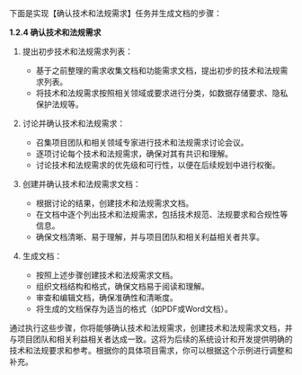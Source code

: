 下面是实现【确认技术和法规需求】任务并生成文档的步骤：

**1.2.4 确认技术和法规需求**

1. 提出初步技术和法规需求列表：

   - 基于之前整理的需求收集文档和功能需求文档，提出初步的技术和法规需求列表。
   - 将技术和法规需求按照相关领域或要求进行分类，如数据存储要求、隐私保护法规等。

2. 讨论并确认技术和法规需求：

   - 召集项目团队和相关领域专家进行技术和法规需求讨论会议。
   - 逐项讨论每个技术和法规需求，确保对其有共识和理解。
   - 讨论技术和法规需求的优先级和可行性，以便在后续规划中进行权衡。

3. 创建并确认技术和法规需求文档：

   - 根据讨论的结果，创建技术和法规需求文档。
   - 在文档中逐个列出技术和法规需求，包括技术规范、法规要求和合规性等信息。
   - 确保文档清晰、易于理解，并与项目团队和相关利益相关者共享。

4. 生成文档：

   - 按照上述步骤创建技术和法规需求文档。
   - 组织文档结构和格式，确保文档易于阅读和理解。
   - 审查和编辑文档，确保准确性和清晰度。
   - 将生成的文档保存为适当的格式（如PDF或Word文档）。

通过执行这些步骤，你将能够确认技术和法规需求，创建技术和法规需求文档，并与项目团队和相关利益相关者达成一致。这将为后续的系统设计和开发提供明确的技术和法规要求和参考。根据你的具体项目需求，你可以根据这个示例进行调整和补充。
